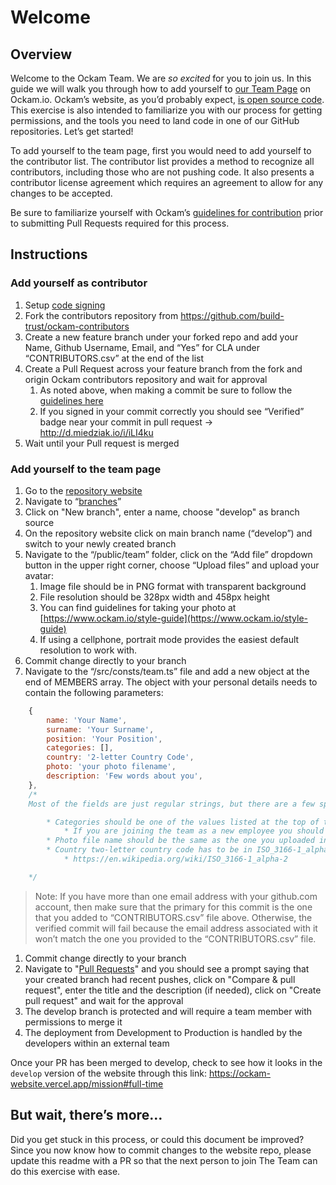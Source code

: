 # Welcome

## Overview

Welcome to the Ockam Team. We are *so excited* for you to join us. In this guide we will walk you through how to add yourself to [our Team Page](https://www.ockam.io/mission#full-time) on Ockam.io. Ockam’s website, as you’d probably expect, [is open source code](https://github.com/build-trust/ockam-website). This exercise is also intended to familiarize you with our process for getting permissions, and the tools you need to land code in one of our GitHub repositories. Let’s get started!

To add yourself to the team page, first you would need to add yourself to the contributor list. The contributor list provides a method to recognize all contributors, including those who are not pushing code. It also presents a contributor license agreement which requires an agreement to allow for any changes to be accepted.

Be sure to familiarize yourself with Ockam’s [guidelines for contribution](https://github.com/build-trust/.github/blob/main/CONTRIBUTING.md) prior to submitting Pull Requests required for this process.


## Instructions

### Add yourself as contributor

1. Setup [code signing](https://github.com/build-trust/ockam-website/blob/develop/CODE_SIGNING.md)
1. Fork the contributors repository from https://github.com/build-trust/ockam-contributors
1. Create a new feature branch under your forked repo and add your Name, Github Username, Email, and “Yes” for CLA under “CONTRIBUTORS.csv” at the end of the list
1. Create a Pull Request across your feature branch from the fork and origin Ockam contributors repository and wait for approval
    1. As noted above, when making a commit be sure to follow the [guidelines here](https://github.com/build-trust/.github/blob/main/CONTRIBUTING.md#commit-messages)
    1. If you signed in your commit correctly you should see “Verified” badge near your commit in pull request -> http://d.miedziak.io/i/iLI4ku
1. Wait until your Pull request is merged

### Add yourself to the team page

1. Go to the [repository website](https://github.com/build-trust/ockam-website)
1. Navigate to “[branches](https://github.com/build-trust/ockam-website/branches)”
1. Click on "New branch", enter a name, choose "develop" as branch source
1. On the repository website click on main branch name (“develop”) and switch to your newly created branch
1. Navigate to the “/public/team” folder, click on the “Add file” dropdown button in the upper right corner, choose “Upload files” and upload your avatar:
    1. Image file should be in PNG format with transparent background
    1. File resolution should be 328px width and 458px height
    1. You can find guidelines for taking your photo at [https://www.ockam.io/style-guide](https://www.ockam.io/style-guide)
    1. If using a cellphone, portrait mode provides the easiest default resolution to work with.
1. Commit change directly to your branch
1. Navigate to the “/src/consts/team.ts” file and add a new object at the end of MEMBERS array. The object with your personal details needs to contain the following parameters:
```javascript
    {
        name: 'Your Name',
        surname: 'Your Surname',
        position: 'Your Position',
        categories: [],
        country: '2-letter Country Code',
        photo: 'your photo filename',
        description: 'Few words about you',
    },
    /*
    Most of the fields are just regular strings, but there are a few special ones:

        * Categories should be one of the values listed at the top of the “/src/consts/team.ts” file
            * If you are joining the team as a new employee you should choose FULL_TIME_MEMBERS
        * Photo file name should be the same as the one you uploaded in the step 5
        * Country two-letter country code has to be in ISO_3166-1_alpha-2 standard
            * https://en.wikipedia.org/wiki/ISO_3166-1_alpha-2

    */
```

> Note: If you have more than one email address with your github.com account, then make
> sure that the primary for this commit is the one that you added to “CONTRIBUTORS.csv”
> file above. Otherwise, the verified commit will fail because the email address
> associated with it won’t match the one you provided to the “CONTRIBUTORS.csv” file.

1. Commit change directly to your branch
1. Navigate to "[Pull Requests](https://github.com/build-trust/ockam-website/pulls)" and you should see a prompt saying that your created branch had recent pushes, click on "Compare & pull request", enter the title and the description (if needed), click on "Create pull request" and wait for the approval
1. The develop branch is protected and will require a team member with permissions to merge it
1. The deployment from Development to Production is handled by the developers within an external team

Once your PR has been merged to develop, check to see how it looks in the `develop` version of the website through this link: https://ockam-website.vercel.app/mission#full-time

## But wait, there’s more…

Did you get stuck in this process, or could this document be improved? Since you now know how to commit changes to the website repo, please update this readme with a PR so that the next person to join The Team can do this exercise with ease.
